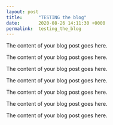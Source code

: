 ```yaml
---
layout: post
title:      "TESTING the blog"
date:       2020-08-26 14:11:30 +0000
permalink:  testing_the_blog
---
```



The content of your blog post goes here.

The content of your blog post goes here.

The content of your blog post goes here.

The content of your blog post goes here.

The content of your blog post goes here.

The content of your blog post goes here.

The content of your blog post goes here.
